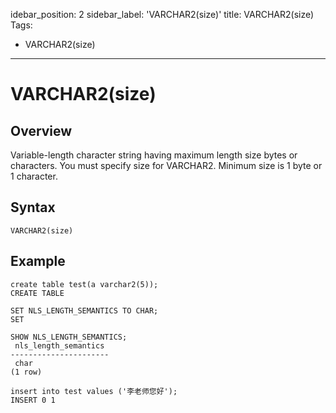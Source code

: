 idebar_position: 2
sidebar_label: 'VARCHAR2(size)'
title: VARCHAR2(size)
Tags:
 - VARCHAR2(size)
---

# VARCHAR2(size)

## Overview

Variable-length character string having maximum length size bytes or characters. You must specify size for VARCHAR2. Minimum size is 1 byte or 1 character.

## Syntax

```
VARCHAR2(size)
```

## Example

```
create table test(a varchar2(5));
CREATE TABLE

SET NLS_LENGTH_SEMANTICS TO CHAR;
SET

SHOW NLS_LENGTH_SEMANTICS;
 nls_length_semantics
----------------------
 char
(1 row)

insert into test values ('李老师您好');
INSERT 0 1
```
